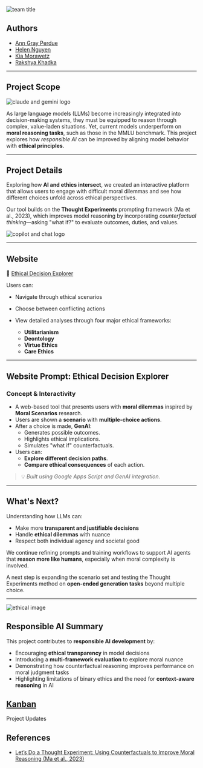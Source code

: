 ![team title](https://github.com/user-attachments/assets/b2494fc4-9853-4cbc-a798-b7571da98a59)

## Authors
- [Ann Gray Perdue](https://github.com/agp03)
- [Helen Nguyen](https://github.com/nguyenyhelen)
- [Kia Morawetz](https://github.com/kiamorawetz)
- [Rakshya Khadka](https://github.com/jililyx)

---

## Project Scope  
![claude and gemini logo](https://github.com/user-attachments/assets/572b4929-eebd-4455-bea9-192652ba5222)

As large language models (LLMs) become increasingly integrated into decision-making systems, they must be equipped to reason through complex, value-laden situations. Yet, current models underperform on **moral reasoning tasks**, such as those in the MMLU benchmark. This project explores how *responsible AI* can be improved by aligning model behavior with **ethical principles**.

---

## Project Details  
Exploring how **AI and ethics intersect**, we created an interactive platform that allows users to engage with difficult moral dilemmas and see how different choices unfold across ethical perspectives.

Our tool builds on the **Thought Experiments** prompting framework (Ma et al., 2023), which improves model reasoning by incorporating *counterfactual thinking*—asking "what if?" to evaluate outcomes, duties, and values.

![copilot and chat logo](https://github.com/user-attachments/assets/b1d512bd-42f6-45b5-9a85-dfb58cc8a335)

---

## Website  
🔗 [Ethical Decision Explorer](https://script.google.com/a/macros/wm.edu/s/AKfycbwa2BjP9QteXyv0JI0Uiz1qYVeD89bw1dD41F2lk-SseQxV_phRufW26gkRR2df_RG4wQ/exec)

Users can:
- Navigate through ethical scenarios
- Choose between conflicting actions
- View detailed analyses through four major ethical frameworks:
  
  - **Utilitarianism**
  - **Deontology**
  - **Virtue Ethics**
  - **Care Ethics**

---

## Website Prompt: Ethical Decision Explorer

### Concept & Interactivity
- A web-based tool that presents users with **moral dilemmas** inspired by **Moral Scenarios** research.
- Users are shown a **scenario** with **multiple-choice actions**.
- After a choice is made, **GenAI**:
  - Generates possible outcomes.
  - Highlights ethical implications.
  - Simulates "what if" counterfactuals.
- Users can:
  - **Explore different decision paths**.
  - **Compare ethical consequences** of each action.

> 💡 *Built using Google Apps Script and GenAI integration.*
  
---

## What's Next?  
Understanding how LLMs can:
- Make more **transparent and justifiable decisions**
- Handle **ethical dilemmas** with nuance
- Respect both individual agency and societal good  

We continue refining prompts and training workflows to support AI agents that **reason more like humans**, especially when moral complexity is involved.

A next step is expanding the scenario set and testing the Thought Experiments method on **open-ended generation tasks** beyond multiple choice.

---

![ethical image](https://github.com/user-attachments/assets/22600356-47d3-48a6-a6ca-dcefea4ed555)

## Responsible AI Summary  

This project contributes to **responsible AI development** by:

- Encouraging **ethical transparency** in model decisions  
- Introducing a **multi-framework evaluation** to explore moral nuance  
- Demonstrating how counterfactual reasoning improves performance on moral judgment tasks  
- Highlighting limitations of binary ethics and the need for **context-aware reasoning** in AI

## [Kanban](https://github.com/users/jililyx/projects/6)

Project Updates 


## References  
- [Let’s Do a Thought Experiment: Using Counterfactuals to Improve Moral Reasoning (Ma et al., 2023)](https://research.google/pubs/lets-do-a-thought-experiment-using-counterfactuals-to-improve-moral-reasoning/)  

